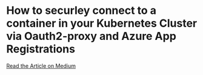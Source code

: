 # How to securley connect to a container in your Kubernetes Cluster via Oauth2-proxy and Azure App Registrations

[Read the Article on Medium](https://medium.com/@ben.n.seidel/how-to-securley-connect-to-a-container-in-your-kubernetes-cluster-via-oauth2-proxy-and-azure-app-358619db6fb5)


<script src="https://gist.github.com/bnanony/e2df14bc09655063a7682e1acc937ab3.js"></script>
